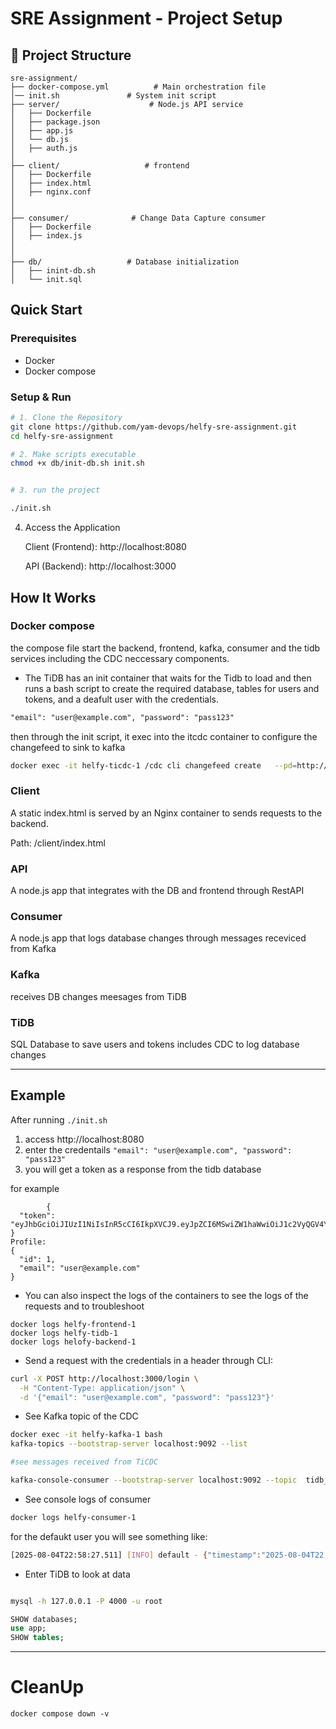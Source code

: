 # SRE Assignment - Project Setup

## 📁 Project Structure
```
sre-assignment/
├── docker-compose.yml          # Main orchestration file
│── init.sh               # System init script
├── server/                    # Node.js API service
│   ├── Dockerfile
│   ├── package.json
│   ├── app.js
│   └── db.js
│   ├── auth.js
│
├── client/                   # frontend
│   ├── Dockerfile
│   ├── index.html
│   ├── nginx.conf
│ 
│
├── consumer/              # Change Data Capture consumer
│   ├── Dockerfile
│   ├── index.js
│
│
├── db/                   # Database initialization
│   ├── inint-db.sh
│   └── init.sql
```

##  Quick Start

### Prerequisites
- Docker
- Docker compose

### Setup & Run
```bash
# 1. Clone the Repository
git clone https://github.com/yam-devops/helfy-sre-assignment.git
cd helfy-sre-assignment

# 2. Make scripts executable
chmod +x db/init-db.sh init.sh


# 3. run the project

./init.sh

```
4. Access the Application

    Client (Frontend): http://localhost:8080

    API (Backend): http://localhost:3000

## How It Works

### Docker compose

the compose file start the backend, frontend, kafka, consumer and the tidb services including the CDC neccessary components.
- The TiDB has an init container that waits for the Tidb to load and then runs a bash script to create the required database, tables for users and tokens, and a deafult user with the credentials.

```txt
"email": "user@example.com", "password": "pass123"
```

then through the init script, it exec into the itcdc container to configure the changefeed to sink to kafka

```bash
docker exec -it helfy-ticdc-1 /cdc cli changefeed create   --pd=http://pd:2379   --sink-uri="kafka://kafka:9092/tidb_cdc?protocol=canal-json"   --changefeed-id="kafka"
```

### Client

A static index.html is served by an Nginx container to sends requests to the backend.

Path: /client/index.html

### API

A node.js app that integrates with the DB and frontend through RestAPI

### Consumer

A node.js app that logs database changes through messages receviced from Kafka

### Kafka

receives DB changes meesages from TiDB

### TiDB

SQL Database to save users and tokens
includes CDC to log database changes

---


## Example

After running 
```./init.sh ```
1. access http://localhost:8080
2. enter the credentails ``` "email": "user@example.com", "password": "pass123" ```
3. you will get a token as a response from the tidb database

for example
```
		{
  "token": "eyJhbGciOiJIUzI1NiIsInR5cCI6IkpXVCJ9.eyJpZCI6MSwiZW1haWwiOiJ1c2VyQGV4YW1wbGUuY29tIiwiaWF0IjoxNzU0MzQ2NTg1LCJleHAiOjE3NTQzNTAxODV9.Zndy9J65mCcsoqjJF1j2NVIeLqS8t6KR9Df2M6iAB1w"
}
Profile:
{
  "id": 1,
  "email": "user@example.com"
}
```

- You can also inspect the logs of the containers to see the logs of the requests and to troubleshoot

```
docker logs helfy-frontend-1
docker logs helfy-tidb-1
docker logs helofy-backend-1
```
- Send a request with the credentials in a header through CLI:

```bash
curl -X POST http://localhost:3000/login \
  -H "Content-Type: application/json" \
  -d '{"email": "user@example.com", "password": "pass123"}'

```
- See Kafka topic of the CDC
``` bash
docker exec -it helfy-kafka-1 bash
kafka-topics --bootstrap-server localhost:9092 --list

#see messages received from TiCDC

kafka-console-consumer --bootstrap-server localhost:9092 --topic  tidb_cdc

```

- See console logs of consumer
```bash
docker logs helfy-consumer-1
```

for the defaukt user you will see something like:
```bash
[2025-08-04T22:58:27.511] [INFO] default - {"timestamp":"2025-08-04T22:58:27.511Z","topic":"tidb_cdc","partition":0,"offset":"3","key":"","value":"{\"id\":0,\"database\":\"app\",\"table\":\"users\",\"pkNames\":[\"id\"],\"isDdl\":false,\"type\":\"INSERT\",\"es\":1754348302899,\"ts\":1754348305814,\"sql\":\"\",\"sqlType\":{\"id\":4,\"email\":12,\"password\":12},\"mysqlType\":{\"id\":\"int\",\"email\":\"varchar\",\"password\":\"varchar\"},\"old\":null,\"data\":[{\"id\":\"1\",\"email\":\"user@example.com\",\"password\":\"pass123\"}]}"}

```

- Enter TiDB to look at data
```bash

mysql -h 127.0.0.1 -P 4000 -u root
```

```sql
SHOW databases;
use app;
SHOW tables;
```
---
# CleanUp
```
docker compose down -v
```

